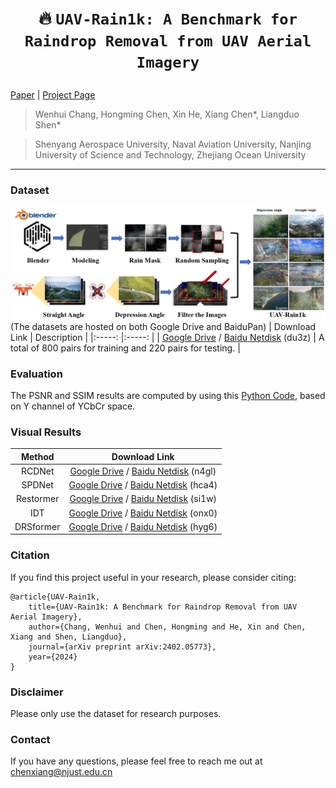 # <p align=center> :fire: `UAV-Rain1k: A Benchmark for Raindrop Removal from UAV Aerial Imagery`</p>

[Paper](https://arxiv.org/abs/2402.05773) | [Project Page](https://github.com/cschenxiang/UAV-Rain1k) 

> Wenhui Chang, Hongming Chen, Xin He, Xiang Chen*, Liangduo Shen*

>Shenyang Aerospace University, Naval Aviation University, Nanjing University of Science and Technology, Zhejiang Ocean University

---
### Dataset
![Example](figures/overview.jpg)
(The datasets are hosted on both Google Drive and BaiduPan)
| Download Link | Description | 
|:-----: |:-----: |
| [Google Drive](https://drive.google.com/file/d/1GOhd5RYf8AHIt0mhJRGm91vKM8EbBpYQ/view?usp=sharing) / [Baidu Netdisk](https://pan.baidu.com/s/1E9b2sW_BEclQUROg8xKdkg?pwd=du3z) (du3z) | A total of 800 pairs for training and 220 pairs for testing. |

### Evaluation
The PSNR and SSIM results are computed by using this [Python Code](https://github.com/cschenxiang/UAV-Rain1k/blob/main/evaluation.py), based on Y channel of YCbCr space.

### Visual Results
| Method | Download Link | 
|:-----: |:-----: |
| RCDNet | [Google Drive](https://drive.google.com/file/d/1XdiscL05-OEonpZlU1tsw0yvQ6jJZNR-/view?usp=sharing) / [Baidu Netdisk](https://pan.baidu.com/s/1ZHZqQVbKCnCuIh6atvS0zQ?pwd=n4gl) (n4gl) |
| SPDNet | [Google Drive](https://drive.google.com/file/d/18-x_dGt_Fe6AkePAtLupHoEu0qpoj6a_/view?usp=sharing) / [Baidu Netdisk](https://pan.baidu.com/s/1yQdLAnUVexOKuYLYtkFLgg?pwd=hca4) (hca4) |
| Restormer | [Google Drive](https://drive.google.com/file/d/15i1zHg8GEPh2UE8-V9YPLBRONsAZggfJ/view?usp=sharing) / [Baidu Netdisk](https://pan.baidu.com/s/1j7X2NpfEPXYMCyZ1v5pbFw?pwd=si1w) (si1w) |
| IDT | [Google Drive](https://drive.google.com/file/d/1EAGepDCy0lSYaY8-I-PqiYWSlKZ_WMTY/view?usp=sharing) / [Baidu Netdisk](https://pan.baidu.com/s/1sVcMX35YCQEvWDhoYaL3Cg?pwd=onx0) (onx0) |
| DRSformer | [Google Drive](https://drive.google.com/file/d/1wnEPkd_dOPJoNVvEa4Ck9ILEKvzxATOY/view?usp=sharing) / [Baidu Netdisk](https://pan.baidu.com/s/1kHGefiug6dJ5I0Ia8Kv96Q?pwd=hyg6) (hyg6) |

### Citation
If you find this project useful in your research, please consider citing:
```
@article{UAV-Rain1k,
    title={UAV-Rain1k: A Benchmark for Raindrop Removal from UAV Aerial Imagery},
    author={Chang, Wenhui and Chen, Hongming and He, Xin and Chen, Xiang and Shen, Liangduo},
    journal={arXiv preprint arXiv:2402.05773},  
    year={2024}
}
```

### Disclaimer
Please only use the dataset for research purposes.

### Contact
If you have any questions, please feel free to reach me out at chenxiang@njust.edu.cn
